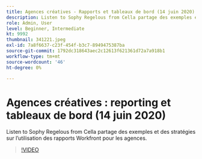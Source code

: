 ```yaml
---
title: Agences créatives - Rapports et tableaux de bord (14 juin 2020)
description: Listen to Sophy Regelous from Cella partage des exemples et des stratégies sur l’utilisation des rapports Workfront pour les agences.
role: Admin, User
level: Beginner, Intermediate
kt: 9992
thumbnail: 341221.jpeg
exl-id: 7a8f6637-c23f-454f-b3c7-8949475387ba
source-git-commit: 1792dc318643aec2c12613f621361d72a7a918b1
workflow-type: tm+mt
source-wordcount: '46'
ht-degree: 0%

---
```


# Agences créatives : reporting et tableaux de bord (14 juin 2020)

Listen to Sophy Regelous from Cella partage des exemples et des stratégies sur l’utilisation des rapports Workfront pour les agences.

>[!VIDEO](https://video.tv.adobe.com/v/341221/?quality=12&learn=on)
